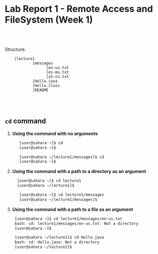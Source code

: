 # Lab Report 1 - Remote Access and FileSystem (Week 1)
<br/><br/> 

  Structure:
  
        |lecture1
                |messages
                      |en-us.txt
                      |es-mx.txt
                      |zh-cn.txt
                |Hello.java
                |Hello.class
                |README
     
 <br/><br/>      
## `cd` command
1.  **Using the command with no arguments**
   
    ```bash
       [user@sahara ~]$ cd
       [user@sahara ~]$ 
    ```
    ```bash
       [user@sahara ~/lecture1/messages]$ cd
       [user@sahara ~]$ 
    ```
    
    
    
2. **Using the command with a path to a directory as an argument**

    ```bash
      [user@sahara ~]$ cd lecture1
      [user@sahara ~/lecture1]$ 
    ```
    ```bash
       [user@sahara ~]$ cd lecture1/messages
       [user@sahara ~/lecture1/messages]$ 
    ```
    
3. **Using the command with a path to a file as an argument**

    ```bash
     [user@sahara ~]$ cd lecture1/messages/en-us.txt
     bash: cd: lecture1/messages/en-us.txt: Not a directory
     [user@sahara ~]$ 
    ```
    ```bash
     [user@sahara ~/lecture1]$ cd Hello.java
     bash: cd: Hello.java: Not a directory
     [user@sahara ~/lecture1]$
    ```
    
